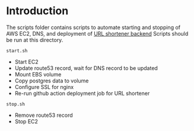 # Introduction
The scripts folder contains scripts to automate starting and stopping of AWS EC2, DNS, and deployment of [URL shortener backend](https://github.com/hanchiang/url-shortener-backend)
Scripts should be run at this directory.

`start.sh`
* Start EC2
* Update route53 record, wait for DNS record to be updated
* Mount EBS volume
* Copy postgres data to volume
* Configure SSL for nginx
* Re-run github action deployment job for URL shortener

`stop.sh`
* Remove route53 record
* Stop EC2